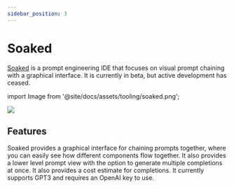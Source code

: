 ```yaml
---
sidebar_position: 3
---
```


# Soaked 

[Soaked](https://soaked-prompts.vercel.app) is a prompt engineering IDE that
focuses on visual prompt chaining with a graphical interface. It is currently in
beta, but active development has ceased.

import Image from '@site/docs/assets/tooling/soaked.png';

<div style={{textAlign: 'center'}}>
  <img src={Image} style={{width: "750px"}} />
</div>

## Features

Soaked provides a graphical interface for chaining prompts together, 
where you can easily see how different components flow together. It also 
provides a lower level prompt view with the option to generate multiple
completions at once. It also provides a cost estimate for completions. It currently supports GPT3 and requires an OpenAI key to use.
